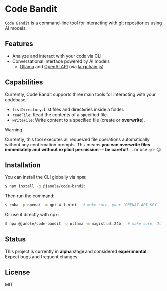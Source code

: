 # Code Bandit

`Code Bandit` is a command-line tool for interacting with git repositories using AI models.

## Features
- Analyze and interact with your code via CLI
- Conversational interface powered by AI models
  - [Ollama](https://github.com/ollama/ollama) and [OpenAI API](https://openai.com/api/) 
    (via [langchain.js](https://github.com/langchain-ai/langchainjs))

## Capabilities

 Currently, Code Bandit supports three main tools for interacting with your codebase:

 - `listDirectory`: List files and directories inside a folder.
 - `readFile`: Read the contents of a specified file.
 - `writeFile`: Write content to a specified file (create or **overwrite**).

> [!WARNING]
> Currently, this tool executes all requested file operations automatically without any confirmation prompts.
> This means **you can overwrite files immediately and without explicit permission — be careful!**
> ... or use `git` :wink:

## Installation

You can install the CLI globally via npm:

```bash
$ npm install -g @janole/code-bandit
```

Then run the command:

```bash
$ coba -p openai -m gpt-4.1-mini   # make sure, your `OPENAI_API_KEY` is properly set
```

Or use it directly with npx:

```bash
$ npx @janole/code-bandit -p ollama -m magistral:24b   # make sure, Ollama is installed on your computer
```

## Status

This project is currently in **alpha** stage and considered **experimental**. Expect bugs and frequent changes.

## License

MIT
